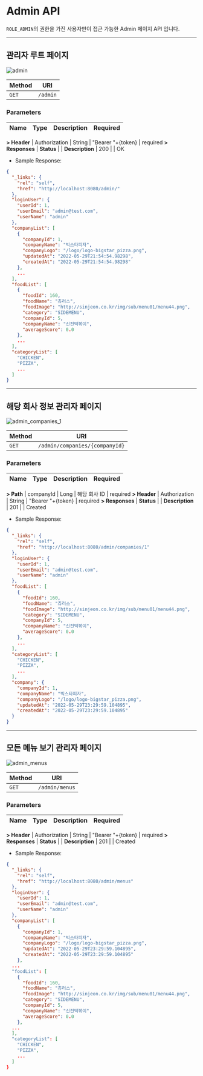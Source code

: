 # Admin API

`ROLE_ADMIN`의 권한을 가진 사용자만이 접근 가능한 Admin 페이지 API 입니다.


---
## 관리자 루트 페이지

![admin](https://user-images.githubusercontent.com/85560758/171651058-4c131dc6-c96e-4024-a4c6-df45b172aa69.png)

| Method | URI
|--|--|
| `GET` | `/admin`

### Parameters

| Name | Type |  Description  | Required
|-|-|-|-|
**> Header**
| Authorization | String | "Bearer  "+{token} | required
**> Responses**
| **Status** | | **Description** |
200 | | OK

- Sample Response:
```json
{
  "_links": {
    "rel": "self",
    "href": "http://localhost:8080/admin/"
  },
  "loginUser": {
    "userId": 1,
    "userEmail": "admin@test.com",
    "userName": "admin"
  },
  "companyList": [
    {
      "companyId": 1,
      "companyName": "빅스타피자",
      "companyLogo": "/logo/logo-bigstar_pizza.png",
      "updatedAt": "2022-05-29T21:54:54.98298",
      "createdAt": "2022-05-29T21:54:54.98298"
    },
    ...
  ],
  "foodList": [
    {
      "foodId": 160,
      "foodName": "츄러스",
      "foodImage": "http://sinjeon.co.kr/img/sub/menu01/menu44.png",
      "category": "SIDEMENU",
      "companyId": 5,
      "companyName": "신전떡볶이",
      "averageScore": 0.0
    },
    ...
  ],
  "categoryList": [
    "CHICKEN",
    "PIZZA",
    ...
  ]
}
```

---
## 해당 회사 정보 관리자 페이지


![admin_companies_1](https://user-images.githubusercontent.com/85560758/171652954-1a5aaf6d-05cd-4388-a53f-bbe55da8e392.png)


| Method | URI
|--|--|
| `GET` | `/admin/companies/{companyId}`

### Parameters

| Name | Type |  Description  | Required
|-|-|-|-|
**> Path**
| companyId | Long | 해당 회사 ID | required
**> Header**
| Authorization | String | "Bearer  "+{token} | required
**> Responses**
| **Status** | | **Description** |
201 | | Created


- Sample Response:
```json
{
  "_links": {
    "rel": "self",
    "href": "http://localhost:8080/admin/companies/1"
  },
  "loginUser": {
    "userId": 1,
    "userEmail": "admin@test.com",
    "userName": "admin"
  },
  "foodList": [
    {
      "foodId": 160,
      "foodName": "츄러스",
      "foodImage": "http://sinjeon.co.kr/img/sub/menu01/menu44.png",
      "category": "SIDEMENU",
      "companyId": 5,
      "companyName": "신전떡볶이",
      "averageScore": 0.0
    },
    ...
  ],
  "categoryList": [
    "CHICKEN",
    "PIZZA",
    ...
  ],
  "company": {
    "companyId": 1,
    "companyName": "빅스타피자",
    "companyLogo": "/logo/logo-bigstar_pizza.png",
    "updatedAt": "2022-05-29T23:29:59.104895",
    "createdAt": "2022-05-29T23:29:59.104895"
  }
}
```


---
## 모든 메뉴 보기 관리자 페이지


![admin_menus](https://user-images.githubusercontent.com/85560758/171653540-65cf7ba6-c8cf-42ed-8b72-ee7918dddbe9.png)

| Method | URI
|--|--|
| `GET` | `/admin/menus`

### Parameters

| Name | Type |  Description  | Required
|-|-|-|-|
**> Header**
| Authorization | String | "Bearer  "+{token} | required
**> Responses**
| **Status** | | **Description** |
201 | | Created


- Sample Response:
```json
{
  "_links": {
    "rel": "self",
    "href": "http://localhost:8080/admin/menus"
  },
  "loginUser": {
    "userId": 1,
    "userEmail": "admin@test.com",
    "userName": "admin"
  },
  "companyList": [
    {
      "companyId": 1,
      "companyName": "빅스타피자",
      "companyLogo": "/logo/logo-bigstar_pizza.png",
      "updatedAt": "2022-05-29T23:29:59.104895",
      "createdAt": "2022-05-29T23:29:59.104895"
    },
  ...
  "foodList": [
    {
      "foodId": 160,
      "foodName": "츄러스",
      "foodImage": "http://sinjeon.co.kr/img/sub/menu01/menu44.png",
      "category": "SIDEMENU",
      "companyId": 5,
      "companyName": "신전떡볶이",
      "averageScore": 0.0
    },
  ...
  ],
  "categoryList": [
    "CHICKEN",
    "PIZZA",
    ...
  ]
}
```